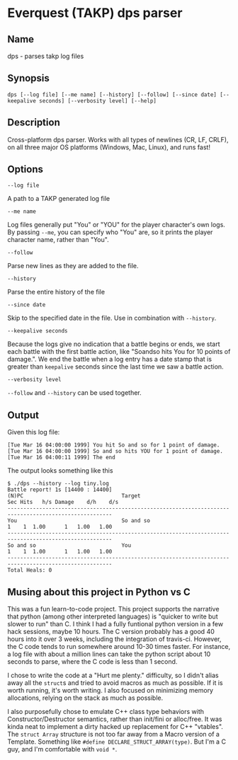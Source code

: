 # Everquest (TAKP) dps parser

## Name
dps - parses takp log files

## Synopsis
```
dps [--log file] [--me name] [--history] [--follow] [--since date] [--keepalive seconds] [--verbosity level] [--help]
```
## Description
Cross-platform dps parser. Works with all types of newlines (CR, LF, CRLF), on all three major OS platforms (Windows, Mac, Linux), and runs fast!

## Options
`--log file`

A path to a TAKP generated log file

`--me name`

Log files generally put "You" or "YOU" for the player character's own logs. By passing `--me`, you can specify who "You" are, so it prints the player character name, rather than "You".

`--follow`

Parse new lines as they are added to the file.

`--history`

Parse the entire history of the file

`--since date`

Skip to the specified date in the file. Use in combination with `--history`.

`--keepalive seconds`

Because the logs give no indication that a battle begins or ends, we start each battle with the first battle action, like "Soandso hits You for 10 points of damage.". We end the battle when a log entry has a date stamp that is greater than `keepalive` seconds since the last time we saw a battle action. 

`--verbosity level`

`--follow` and `--history` can be used together.

## Output

Given this log file:

```
[Tue Mar 16 04:00:00 1999] You hit So and so for 1 point of damage.
[Tue Mar 16 04:00:00 1999] So and so hits YOU for 1 point of damage.
[Tue Mar 16 04:00:11 1999] The end
```

The output looks something like this

```
$ ./dps --history --log tiny.log
Battle report! 1s [14400 : 14400]
(N)PC                               Target                          Sec Hits   h/s Damage    d/h    d/s
-------------------------------------------------------------------------------------------------------
You                                 So and so                         1    1  1.00      1   1.00   1.00
-------------------------------------------------------------------------------------------------------
So and so                           You                               1    1  1.00      1   1.00   1.00
-------------------------------------------------------------------------------------------------------
Total Heals: 0
```

## Musing about this project in Python vs C
This was a fun learn-to-code project. This project supports the narrative that python (among other interpreted languages) is "quicker to write but slower to run" than C. I think I had a fully funtional python version in a few hack sessions, maybe 10 hours. The C version probably has a good 40 hours into it over 3 weeks, including the integration of travis-ci. However, the C code tends to run somewhere around 10-30 times faster. For instance, a log file with about a million lines can take the python script about 10 seconds to parse, where the C code is less than 1 second.

I chose to write the code at a "Hurt me plenty." difficulty, so I didn't alias away all the `struct`s and tried to avoid macros as much as possible. If it is worth running, it's worth writing. I also focused on minimizing memory allocations, relying on the stack as much as possible.

I also purposefully chose to emulate C++ class type behaviors with Constructor/Destructor semantics, rather than init/fini or alloc/free. It was kinda neat to implement a dirty hacked up replacement for C++ "vtables". The `struct Array` structure is not too far away from a Macro version of a Template. Something like `#define DECLARE_STRUCT_ARRAY(type)`. But I'm a C guy, and I'm comfortable with `void *`.
